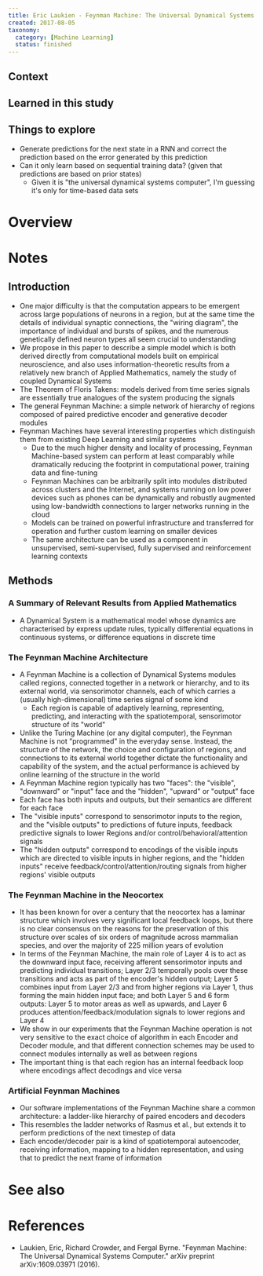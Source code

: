 ```yaml
---
title: Eric Laukien - Feynman Machine: The Universal Dynamical Systems Computer (2016)
created: 2017-08-05
taxonomy:
  category: [Machine Learning]
  status: finished
---
```


## Context

## Learned in this study

## Things to explore
* Generate predictions for the next state in a RNN and correct the prediction based on the error generated by this prediction
* Can it only learn based on sequential training data? (given that predictions are based on prior states)
	* Given it is "the universal dynamical systems computer", I'm guessing it's only for time-based data sets

# Overview

# Notes
## Introduction
* One major difficulty is that the computation appears to be emergent across large populations of neurons in a region, but at the same time the details of individual synaptic connections, the "wiring diagram", the importance of individual and bursts of spikes, and the numerous genetically defined neuron types all seem crucial to understanding
* We propose in this paper to describe a simple model which is both derived directly from computational models built on empirical neuroscience, and also uses information-theoretic results from a relatively new branch of Applied Mathematics, namely the study of coupled Dynamical Systems
* The Theorem of Floris Takens: models derived from time series signals are essentially true analogues of the system producing the signals
* The general Feynman Machine: a simple network of hierarchy of regions composed of paired predictive encoder and generative decoder modules
* Feynman Machines have several interesting properties which distinguish them from existing Deep Learning and similar systems
	* Due to the much higher density and locality of processing, Feynman Machine-based system can perform at least comparably while dramatically reducing the footprint in computational power, training data and fine-tuning
	* Feynman Machines can be arbitrarily split into modules distributed across clusters and the Internet, and systems running on low power devices such as phones can be dynamically and robustly augmented using low-bandwidth connections to larger networks running in the cloud
	* Models can be trained on powerful infrastructure and transferred for operation and further custom learning on smaller devices
	* The same architecture can be used as a component in unsupervised, semi-supervised, fully supervised and reinforcement learning contexts

## Methods
### A Summary of Relevant Results from Applied Mathematics
* A Dynamical System is a mathematical model whose dynamics are characterised by express update rules, typically differential equations in continuous systems, or difference equations in discrete time

### The Feynman Machine Architecture
* A Feynman Machine is a collection of Dynamical Systems modules called regions, connected together in a network or hierarchy, and to its external world, via sensorimotor channels, each of which carries a (usually high-dimensional) time series signal of some kind
	* Each region is capable of adaptively learning, representing, predicting, and interacting with the spatiotemporal, sensorimotor structure of its "world"
* Unlike the Turing Machine (or any digital computer), the Feynman Machine is not "programmed" in the everyday sense. Instead, the structure of the network, the choice and configuration of regions, and connections to its external world together dictate the functionality and capability of the system, and the actual performance is achieved by online learning of the structure in the world
* A Feynman Machine region typically has two "faces": the "visible", "downward" or "input" face and the "hidden", "upward" or "output" face
* Each face has both inputs and outputs, but their semantics are different for each face
* The "visible inputs" correspond to sensorimotor inputs to the region, and the "visible outputs" to predictions of future inputs, feedback predictive signals to lower Regions and/or control/behavioral/attention signals
* The "hidden outputs" correspond to encodings of the visible inputs which are directed to visible inputs in higher regions, and the "hidden inputs" receive feedback/control/attention/routing signals from higher regions' visible outputs

### The Feynman Machine in the Neocortex
* It has been known for over a century that the neocortex has a laminar structure which involves very significant local feedback loops, but there is no clear consensus on the reasons for the preservation of this structure over scales of six orders of magnitude across mammalian species, and over the majority of 225 million years of evolution
* In terms of the Feynman Machine, the main role of Layer 4 is to act as the downward input face, receiving afferent sensorimotor inputs and predicting individual transitions; Layer 2/3 temporally pools over these transitions and acts as part of the encoder's hidden output; Layer 5 combines input from Layer 2/3 and from higher regions via Layer 1, thus forming the main hidden input face; and both Layer 5 and 6 form outputs: Layer 5 to motor areas as well as upwards, and Layer 6 produces attention/feedback/modulation signals to lower regions and Layer 4
* We show in our experiments that the Feynman Machine operation is not very sensitive to the exact choice of algorithm in each Encoder and Decoder module, and that different connection schemes may be used to connect modules internally as well as between regions
* The important thing is that each region has an internal feedback loop where encodings affect decodings and vice versa

### Artificial Feynman Machines
* Our software implementations of the Feynman Machine share a common architecture: a ladder-like hierarchy of paired encoders and decoders
* This resembles the ladder networks of Rasmus et al., but extends it to perform predictions of the next timestep of data
* Each encoder/decoder pair is a kind of spatiotemporal autoencoder, receiving information, mapping to a hidden representation, and using that to predict the next frame of information

# See also

# References
* Laukien, Eric, Richard Crowder, and Fergal Byrne. "Feynman Machine: The Universal Dynamical Systems Computer." arXiv preprint arXiv:1609.03971 (2016).